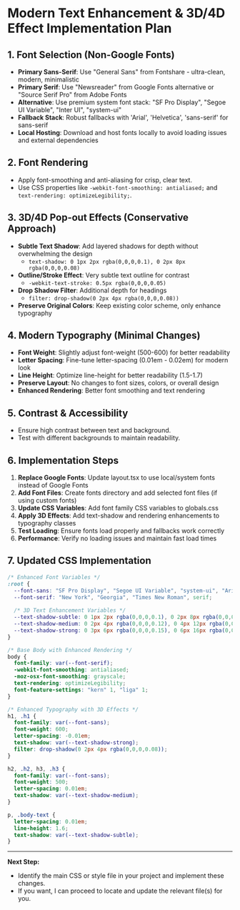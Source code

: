 # Modern Text Enhancement & 3D/4D Effect Implementation Plan

## 1. Font Selection (Non-Google Fonts)
- **Primary Sans-Serif**: Use "General Sans" from Fontshare - ultra-clean, modern, minimalistic
- **Primary Serif**: Use "Newsreader" from Google Fonts alternative or "Source Serif Pro" from Adobe Fonts
- **Alternative**: Use premium system font stack: "SF Pro Display", "Segoe UI Variable", "Inter UI", "system-ui"
- **Fallback Stack**: Robust fallbacks with 'Arial', 'Helvetica', 'sans-serif' for sans-serif
- **Local Hosting**: Download and host fonts locally to avoid loading issues and external dependencies

## 2. Font Rendering
- Apply font-smoothing and anti-aliasing for crisp, clear text.
- Use CSS properties like `-webkit-font-smoothing: antialiased;` and `text-rendering: optimizeLegibility;`.

## 3. 3D/4D Pop-out Effects (Conservative Approach)
- **Subtle Text Shadow**: Add layered shadows for depth without overwhelming the design
  - `text-shadow: 0 1px 2px rgba(0,0,0,0.1), 0 2px 8px rgba(0,0,0,0.08)`
- **Outline/Stroke Effect**: Very subtle text outline for contrast
  - `-webkit-text-stroke: 0.5px rgba(0,0,0,0.05)`
- **Drop Shadow Filter**: Additional depth for headings
  - `filter: drop-shadow(0 2px 4px rgba(0,0,0,0.08))`
- **Preserve Original Colors**: Keep existing color scheme, only enhance typography

## 4. Modern Typography (Minimal Changes)
- **Font Weight**: Slightly adjust font-weight (500-600) for better readability
- **Letter Spacing**: Fine-tune letter-spacing (0.01em - 0.02em) for modern look
- **Line Height**: Optimize line-height for better readability (1.5-1.7)
- **Preserve Layout**: No changes to font sizes, colors, or overall design
- **Enhanced Rendering**: Better font smoothing and text rendering

## 5. Contrast & Accessibility
- Ensure high contrast between text and background.
- Test with different backgrounds to maintain readability.

## 6. Implementation Steps
1. **Replace Google Fonts**: Update layout.tsx to use local/system fonts instead of Google Fonts
2. **Add Font Files**: Create fonts directory and add selected font files (if using custom fonts)
3. **Update CSS Variables**: Add font family CSS variables to globals.css
4. **Apply 3D Effects**: Add text-shadow and rendering enhancements to typography classes
5. **Test Loading**: Ensure fonts load properly and fallbacks work correctly
6. **Performance**: Verify no loading issues and maintain fast load times

## 7. Updated CSS Implementation
```css
/* Enhanced Font Variables */
:root {
  --font-sans: "SF Pro Display", "Segoe UI Variable", "system-ui", "Arial", sans-serif;
  --font-serif: "New York", "Georgia", "Times New Roman", serif;
  
  /* 3D Text Enhancement Variables */
  --text-shadow-subtle: 0 1px 2px rgba(0,0,0,0.1), 0 2px 8px rgba(0,0,0,0.08);
  --text-shadow-medium: 0 2px 4px rgba(0,0,0,0.12), 0 4px 12px rgba(0,0,0,0.1);
  --text-shadow-strong: 0 3px 6px rgba(0,0,0,0.15), 0 6px 16px rgba(0,0,0,0.12);
}

/* Base Body with Enhanced Rendering */
body {
  font-family: var(--font-serif);
  -webkit-font-smoothing: antialiased;
  -moz-osx-font-smoothing: grayscale;
  text-rendering: optimizeLegibility;
  font-feature-settings: "kern" 1, "liga" 1;
}

/* Enhanced Typography with 3D Effects */
h1, .h1 {
  font-family: var(--font-sans);
  font-weight: 600;
  letter-spacing: -0.01em;
  text-shadow: var(--text-shadow-strong);
  filter: drop-shadow(0 2px 4px rgba(0,0,0,0.08));
}

h2, .h2, h3, .h3 {
  font-family: var(--font-sans);
  font-weight: 500;
  letter-spacing: 0.01em;
  text-shadow: var(--text-shadow-medium);
}

p, .body-text {
  letter-spacing: 0.01em;
  line-height: 1.6;
  text-shadow: var(--text-shadow-subtle);
}
```

---

**Next Step:**
- Identify the main CSS or style file in your project and implement these changes.
- If you want, I can proceed to locate and update the relevant file(s) for you.
